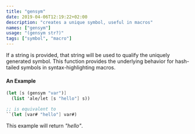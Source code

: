 ```yaml
---
title: "gensym"
date: 2019-04-06T12:19:22+02:00
description: "creates a unique symbol, useful in macros"
names: ["gensym"]
usage: "(gensym str?)"
tags: ["symbol", "macro"]
---
```

If a string is provided, that string will be used to qualify the uniquely generated symbol. This function provides the underlying behavior for hash-tailed symbols in syntax-highlighting macros.

#### An Example

~~~scheme
(let [s (gensym "var")]
  (list 'ale/let [s "hello"] s))

;; is equivalent to
``(let [var# "hello"] var#)
~~~

This example will return _"hello"_.
